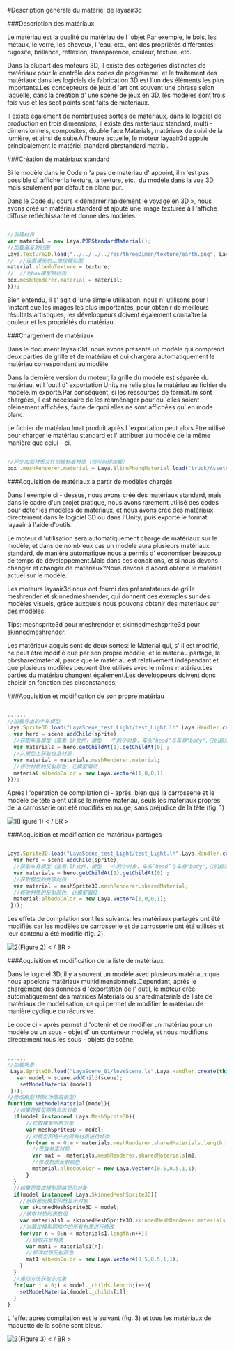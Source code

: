 #Description générale du matériel de layaair3d

###Description des matériaux

Le matériau est la qualité du matériau de l 'objet.Par exemple, le bois, les métaux, le verre, les cheveux, l 'eau, etc., ont des propriétés différentes: rugosité, brillance, réflexion, transparence, couleur, texture, etc.

Dans la plupart des moteurs 3D, il existe des catégories distinctes de matériaux pour le contrôle des codes de programme, et le traitement des matériaux dans les logiciels de fabrication 3D est l'un des éléments les plus importants.Les concepteurs de jeux d 'art ont souvent une phrase selon laquelle, dans la création d' une scène de jeux en 3D, les modèles sont trois fois vus et les sept points sont faits de matériaux.

Il existe également de nombreuses sortes de matériaux, dans le logiciel de production en trois dimensions, il existe des matériaux standard, multi - dimensionnels, composites, double face Materials, matériaux de suivi de la lumière, et ainsi de suite.À l'heure actuelle, le moteur layaair3d appuie principalement le matériel standard pbrstandard matrial.



###Création de matériaux standard

Si le modèle dans le Code n 'a pas de matériau d' appoint, il n 'est pas possible d' afficher la texture, la texture, etc., du modèle dans la vue 3D, mais seulement par défaut en blanc pur.

Dans le Code du cours « démarrer rapidement le voyage en 3D », nous avons créé un matériau standard et ajouté une image texturée à l 'affiche diffuse réfléchissante et donné des modèles.


```typescript

//创建材质
var material = new Laya.PBRStandardMaterial();
//加载漫反射贴图
Laya.Texture2D.load("../../../../res/threeDimen/texture/earth.png", Laya.Handler.create(null, function(texture){
// 	//设置漫反射二维纹理贴图
material.albedoTexture = texture;
// 	//为box模型赋材质
box.meshRenderer.material = material;
}));
```


Bien entendu, il s' agit d 'une simple utilisation, nous n' utilisons pour l 'instant que les images les plus importantes, pour obtenir de meilleurs résultats artistiques, les développeurs doivent également connaître la couleur et les propriétés du matériau.



###Chargement de matériaux

Dans le document layaair3d, nous avons présenté un modèle qui comprend deux parties de grille et de matériau et qui chargera automatiquement le matériau correspondant au modèle.

Dans la dernière version du moteur, la grille du modèle est séparée du matériau, et l 'outil d' exportation Unity ne relie plus le matériau au fichier de modèle.lm exporté.Par conséquent, si les ressources de format.lm sont chargées, il est nécessaire de les réaménager pour qu 'elles soient pleinement affichées, faute de quoi elles ne sont affichées qu' en mode blanc.

Le fichier de matériau.lmat produit après l 'exportation peut alors être utilisé pour charger le matériau standard et l' attribuer au modèle de la même manière que celui - ci.


```typescript

//异步加载材质文件创建标准材质（也可以预加载）
box .meshRenderer.material = Laya.BlinnPhongMaterial.load("truck/Assets/Materials/t0200.lmat");
```




###Acquisition de matériaux à partir de modèles chargés

Dans l'exemple ci - dessus, nous avons créé des matériaux standard, mais dans le cadre d'un projet pratique, nous avons rarement utilisé des codes pour doter les modèles de matériaux, et nous avons créé des matériaux directement dans le logiciel 3D ou dans l'Unity, puis exporté le format layaair à l'aide d'outils.

Le moteur d 'utilisation sera automatiquement chargé de matériaux sur le modèle, et dans de nombreux cas un modèle aura plusieurs matériaux standard, de manière automatique nous a permis d' économiser beaucoup de temps de développement.Mais dans ces conditions, et si nous devons changer et changer de matériaux?Nous devons d'abord obtenir le matériel actuel sur le modèle.

Les moteurs layaair3d nous ont fourni des présentateurs de grille meshrender et skinnedmeshrender, qui donnent des exemples sur des modèles visuels, grâce auxquels nous pouvons obtenir des matériaux sur des modèles.

Tips: meshsprite3d pour meshrender et skinnedmeshsprite3d pour skinnedmeshrender.

Les matériaux acquis sont de deux sortes: le Material qui, s' il est modifié, ne peut être modifié que par son propre modèle; et le matériau partagé, le pbrsharedmaterial, parce que le matériau est relativement indépendant et que plusieurs modèles peuvent être utilisés avec le même matériau.Les parties du matériau changent également.Les développeurs doivent donc choisir en fonction des circonstances.



###Acquisition et modification de son propre matériau


```typescript

......
//加载导出的卡车模型
Laya.Sprite3D.load("LayaScene_test_Light/test_Light.lh",Laya.Handler.create(this,function(sprite){
  var hero = scene.addChild(sprite);
  //获取车身模型（查看.lh文件，模型	中两个对象，车头“head”与车身"body",它们都用同一个材质）
  var materials = hero.getChildAt(1).getChildAt(0) ;
  //从模型上获取自身材质
  var material = materials.meshRenderer.material;
  //修改材质的反射颜色，让模型偏红
  material.albedoColor = new Laya.Vector4(1,0,0,1)
}));
```


Après l 'opération de compilation ci - après, bien que la carrosserie et le modèle de tête aient utilisé le même matériau, seuls les matériaux propres de la carrosserie ont été modifiés en rouge, sans préjudice de la tête (fig. 1)

![1](img/1.png)(Figure 1) < / BR >



###Acquisition et modification de matériaux partagés


```typescript

Laya.Sprite3D.load("LayaScene_test_Light/test_Light.lh",Laya.Handler.create(this,function(sprite){
  var hero = scene.addChild(sprite);
  //获取车身模型（查看.lh文件，模型	中两个对象，车头“head”与车身"body",它们都用同一个材质）
  var materials = hero.getChildAt(1).getChildAt(0) ;
  //获取模型的共享材质
  var material = meshSprite3D.meshRenderer.sharedMaterial;
  //修改材质的反射颜色，让模型偏红
  material.albedoColor = new Laya.Vector4(1,0,0,1); 
 }));
```


Les effets de compilation sont les suivants: les matériaux partagés ont été modifiés car les modèles de carrosserie et de carrosserie ont été utilisés et leur contenu a été modifié (fig. 2).

![2](img/2.png)(Figure 2) < / BR >



###Acquisition et modification de la liste de matériaux

Dans le logiciel 3D, il y a souvent un modèle avec plusieurs matériaux que nous appelons matériaux multidimensionnels.Cependant, après le chargement des données d 'exportation de l' outil, le moteur crée automatiquement des matrices Materials ou sharedmaterials de liste de matériaux de modélisation, ce qui permet de modifier le matériau de manière cyclique ou récursive.

Le code ci - après permet d 'obtenir et de modifier un matériau pour un modèle ou un sous - objet d' un conteneur modèle, et nous modifions directement tous les sous - objets de scène.


```typescript

......
//加载场景
 Laya.Sprite3D.load("LayaScene_01/loveScene.ls",Laya.Handler.create(this,function(scene){
   var model = scene.addChild(scene);
  	setModelMaterial(model)
 }));
//修改模型材质(场景或模型)
function setModelMaterial(model){
  //如果是模型网格显示对象
  if(model instanceof Laya.MeshSprite3D){
      //获取模型网格对象
      var meshSprite3D = model;
      //对模型网格中的所有材质进行修改
      for(var m = 0;m < materials.meshRenderer.sharedMaterials.length;m++){
        //获取共享材质
        var mat =  materials.meshRenderer.sharedMaterials[m];
        //修改材质反射颜色
        material.albedoColor = new Laya.Vector4(0.5,0.5,1,1);
      }
  }
  //如果是蒙皮模型网格显示对象
  if(model instanceof Laya.SkinnedMeshSprite3D){
    //获取蒙皮模型网格显示对象
    var skinnedMeshSprite3D = model;
    //获取材质列表数组
    var materials1 = skinnedMeshSprite3D.skinnedMeshRenderer.materials;
    //对蒙皮模型网格中的所有材质进行修改
    for(var n = 0;n < materials1.length;n++){
      //获取共享材质
      var mat1 = materials1[n];
      //修改材质反射颜色
      mat1.albedoColor = new Laya.Vector4(0.5,0.5,1,1);
    }
  }
  //递归方法获取子对象
  for(var i = 0;i < model._childs.length;i++){
    setModelMaterial(model._childs[i]);
  }
}
```


L 'effet après compilation est le suivant (fig. 3) et tous les matériaux de maquette de la scène sont bleus.

![3](img/3.png)(Figure 3) < / BR >